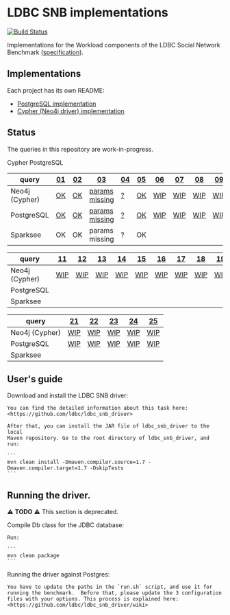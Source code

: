 # LDBC SNB implementations

[![Build Status](https://travis-ci.org/ldbc/ldbc_snb_implementations.svg?branch=master)](https://travis-ci.org/ldbc/ldbc_snb_implementations)

Implementations for the Workload components of the LDBC Social Network Benchmark ([specification](https://ldbc.github.io/ldbc_snb_docs/)).

## Implementations

Each project has its own README:

* [PostgreSQL implementation](postgres/)
* [Cypher (Neo4j driver) implementation](cypher/)

## Status

The queries in this repository are work-in-progress.

Cypher
PostgreSQL

| query                 | [01](https://github.com/ldbc/ldbc_snb_docs/tree/master/query-specifications/bi-read-01.yaml) | [02](https://github.com/ldbc/ldbc_snb_docs/tree/master/query-specifications/bi-read-02.yaml) | [03](https://github.com/ldbc/ldbc_snb_docs/tree/master/query-specifications/bi-read-03.yaml) | [04](https://github.com/ldbc/ldbc_snb_docs/tree/master/query-specifications/bi-read-04.yaml) | [05](https://github.com/ldbc/ldbc_snb_docs/tree/master/query-specifications/bi-read-05.yaml) | [06](https://github.com/ldbc/ldbc_snb_docs/tree/master/query-specifications/bi-read-06.yaml) | [07](https://github.com/ldbc/ldbc_snb_docs/tree/master/query-specifications/bi-read-07.yaml) | [08](https://github.com/ldbc/ldbc_snb_docs/tree/master/query-specifications/bi-read-08.yaml) | [09](https://github.com/ldbc/ldbc_snb_docs/tree/master/query-specifications/bi-read-09.yaml) | [10](https://github.com/ldbc/ldbc_snb_docs/tree/master/query-specifications/bi-read-10.yaml) |
| --------------------- | --- | --- | --- | --- | --- | --- | --- | --- | --- | --- |
| Neo4j (Cypher) | [OK](cypher/queries/bi-1.cypher) | [OK](cypher/queries/bi-2.cypher) | [params missing](cypher/queries/bi-3.cypher) | [?](cypher/queries/bi-4.cypher) | [OK](cypher/queries/bi-5.cypher) | [WIP](cypher/queries/bi-6.cypher) | [WIP](cypher/queries/bi-7.cypher) | [WIP](cypher/queries/bi-8.cypher) | [WIP](cypher/queries/bi-9.cypher) | [WIP](cypher/queries/bi-10.cypher) |
| PostgreSQL     | [OK](postgres/queries/bi/query1.cypher) | [OK](postgres/queries/bi/query2.cypher) | [params missing](postgres/queries/bi/query3.cypher) | [?](postgres/queries/bi/query4.cypher) | [OK](postgres/queries/bi/query5.cypher) | [WIP](postgres/queries/bi/query6.cypher) | [WIP](postgres/queries/bi/query7.cypher) | [WIP](postgres/queries/bi/query8.cypher) | [WIP](postgres/queries/bi/query9.cypher) | [WIP](postgres/queries/bi/query10.cypher) |
| Sparksee       | OK | OK | params missing | ? | OK | | | | | |

| query                 | [11](https://github.com/ldbc/ldbc_snb_docs/tree/master/query-specifications/bi-read-11.yaml) | [12](https://github.com/ldbc/ldbc_snb_docs/tree/master/query-specifications/bi-read-12.yaml) | [13](https://github.com/ldbc/ldbc_snb_docs/tree/master/query-specifications/bi-read-13.yaml) | [14](https://github.com/ldbc/ldbc_snb_docs/tree/master/query-specifications/bi-read-14.yaml) | [15](https://github.com/ldbc/ldbc_snb_docs/tree/master/query-specifications/bi-read-15.yaml) | [16](https://github.com/ldbc/ldbc_snb_docs/tree/master/query-specifications/bi-read-16.yaml) | [17](https://github.com/ldbc/ldbc_snb_docs/tree/master/query-specifications/bi-read-17.yaml) | [18](https://github.com/ldbc/ldbc_snb_docs/tree/master/query-specifications/bi-read-18.yaml) | [19](https://github.com/ldbc/ldbc_snb_docs/tree/master/query-specifications/bi-read-19.yaml) | [20](https://github.com/ldbc/ldbc_snb_docs/tree/master/query-specifications/bi-read-20.yaml) |
| --------------------- | --- | --- | --- | --- | --- | --- | --- | --- | --- | --- |
| Neo4j (Cypher) | [WIP](postgres/queries/bi/query11.cypher) | [WIP](postgres/queries/bi/query12.cypher) | [WIP](postgres/queries/bi/query13.cypher) | [WIP](postgres/queries/bi/query14.cypher) | [WIP](postgres/queries/bi/query15.cypher) | [WIP](postgres/queries/bi/query16.cypher) | [WIP](postgres/queries/bi/query17.cypher) | [WIP](postgres/queries/bi/query18.cypher) | [WIP](postgres/queries/bi/query19.cypher) | [WIP](postgres/queries/bi/query20.cypher) |
| PostgreSQL     | | | | | | | | | | |
| Sparksee       | | | | | | | | | | |

| query                 | [21](https://github.com/ldbc/ldbc_snb_docs/tree/master/query-specifications/bi-read-21.yaml) | [22](https://github.com/ldbc/ldbc_snb_docs/tree/master/query-specifications/bi-read-22.yaml) | [23](https://github.com/ldbc/ldbc_snb_docs/tree/master/query-specifications/bi-read-23.yaml) | [24](https://github.com/ldbc/ldbc_snb_docs/tree/master/query-specifications/bi-read-24.yaml) | [25](https://github.com/ldbc/ldbc_snb_docs/tree/master/query-specifications/bi-read-25.yaml) |
| --------------------- | --- | --- | --- | --- | --- |
| Neo4j (Cypher) | [WIP](cypher/queries/bi-21.cypher) | [WIP](cypher/queries/bi-22.cypher) | [WIP](cypher/queries/bi-23.cypher) | [WIP](cypher/queries/bi-24.cypher) | [WIP](cypher/queries/bi-25.cypher) |
| PostgreSQL     | [WIP](postgres/queries/bi/query21.cypher) | [WIP](postgres/queries/bi/query22.cypher) | [WIP](postgres/queries/bi/query23.cypher) | [WIP](postgres/queries/bi/query24.cypher) | [WIP](postgres/queries/bi/query25.cypher) |
| Sparksee       | | | | | |


## User's guide

Download and install the LDBC SNB driver:

    You can find the detailed information about this task here:
    <https://github.com/ldbc/ldbc_snb_driver>

    After that, you can install the JAR file of ldbc_snb_driver to the local
    Maven repository. Go to the root directory of ldbc_snb_driver, and run:

    ```
    mvn clean install -Dmaven.compiler.source=1.7 -Dmaven.compiler.target=1.7 -DskipTests
    ```

## Running the driver.

:warning: **TODO** :warning: This section is deprecated.

Compile Db class for the JDBC database:

    Run:

    ```
    mvn clean package
    ```

Running the driver against Postgres:

    You have to update the paths in the `run.sh` script, and use it for
    running the benchmark.  Before that, please update the 3 configuration
    files with your options. This process is explained here:
    <https://github.com/ldbc/ldbc_snb_driver/wiki>
